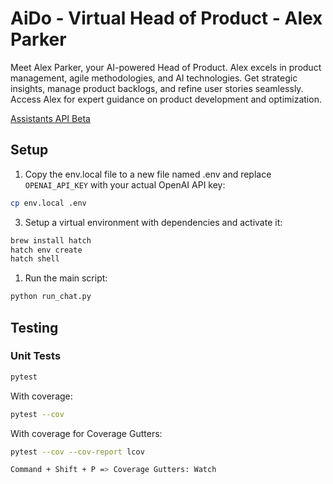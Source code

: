# AiDo - Virtual Head of Product - Alex Parker

Meet Alex Parker, your AI-powered Head of Product. Alex excels in product management, agile methodologies, and AI technologies. Get strategic insights, manage product backlogs, and refine user stories seamlessly. Access Alex for expert guidance on product development and optimization.

[Assistants API Beta](https://platform.openai.com/docs/assistants/overview)

## Setup

1. Copy the env.local file to a new file named .env and replace `OPENAI_API_KEY` with your actual OpenAI API key:

```bash
cp env.local .env
```

3. Setup a virtual environment with dependencies and activate it:

```bash
brew install hatch
hatch env create
hatch shell
```

1. Run the main script:

```bash
python run_chat.py
```

## Testing

### Unit Tests

```bash
pytest
```

With coverage:

```bash
pytest --cov
```

With coverage for Coverage Gutters:

```bash
pytest --cov --cov-report lcov

Command + Shift + P => Coverage Gutters: Watch
```
